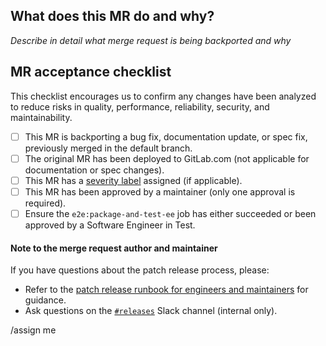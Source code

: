 <!--
Merging into stable branches in canonical projects is reserved for
GitLab patch releases https://docs.gitlab.com/ee/policy/maintenance.html#patch-releases

If you're backporting a security fix, please refer to the security merge request
template https://gitlab.com/gitlab-org/security/gitlab/blob/master/.gitlab/merge_request_templates/Security%20Release.md.
Security backport merge requests should not be opened on the GitLab canonical project.

Please don't remove this comment or other inline comments as they may be used to enforce validation rules.

template sourced from https://gitlab.com/gitlab-org/gitlab/-/blob/master/.gitlab/merge_request_templates/Stable%20Branch.md
-->

## What does this MR do and why?

_Describe in detail what merge request is being backported and why_

## MR acceptance checklist

This checklist encourages us to confirm any changes have been analyzed to reduce risks in quality, performance, reliability, security, and maintainability.

* [ ] This MR is backporting a bug fix, documentation update, or spec fix, previously merged in the default branch.
* [ ] The original MR has been deployed to GitLab.com (not applicable for documentation or spec changes).
* [ ] This MR has a [severity label] assigned (if applicable).
* [ ] This MR has been approved by a maintainer (only one approval is required).
* [ ] Ensure the `e2e:package-and-test-ee` job has either succeeded or been approved by a Software Engineer in Test.

#### Note to the merge request author and maintainer

If you have questions about the patch release process, please:

* Refer to the [patch release runbook for engineers and maintainers] for guidance.
* Ask questions on the [`#releases`] Slack channel (internal only).

[severity label]: https://about.gitlab.com/handbook/engineering/quality/issue-triage/#severity
[patch release runbook for engineers and maintainers]: https://gitlab.com/gitlab-org/release/docs/-/blob/master/general/patch/engineers.md
[`#releases`]: https://gitlab.slack.com/archives/C0XM5UU6B

/assign me
